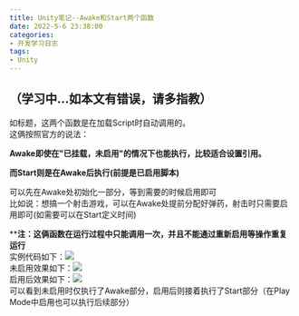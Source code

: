 ```yaml
---
title: Unity笔记--Awake和Start两个函数
date: 2022-5-6 23:38:00
categories: 
- 开发学习日志
tags: 
- Unity
---
```

## （学习中...如本文有错误，请多指教）
如标题，这两个函数是在加载Script时自动调用的。  
这俩按照官方的说法：  

**Awake即使在"已挂载，未启用"的情况下也能执行，比较适合设置引用。**  

**而Start则是在Awake后执行(前提是已启用脚本)**  

可以先在Awake处初始化一部分，等到需要的时候启用即可  
比如说：想搞一个射击游戏，可以在Awake处提前分配好弹药，射击时只需要启用即可(如需要可以在Start定义时间)  

****注：这俩函数在运行过程中只能调用一次，并且不能通过重新启用等操作重复运行**  
实例代码如下：![](https://lishanweilai-1254333161.cos.ap-beijing.myqcloud.com/bloging/22-5-7/AAS-1.png)  
未启用效果如下：![](https://lishanweilai-1254333161.cos.ap-beijing.myqcloud.com/bloging/22-5-7/AAS-False-2.png)  
启用后效果如下：![](https://lishanweilai-1254333161.cos.ap-beijing.myqcloud.com/bloging/22-5-7/AAS-True-3.png)  
可以看到未启用时仅执行了Awake部分，启用后则接着执行了Start部分（在Play Mode中启用也可以执行后续部分）